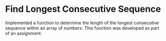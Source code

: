 # Find Longest Consecutive Sequence
Implemented a function to determine the length of the longest consecutive sequence within an array of numbers. This function was developed as part of an assignment.

